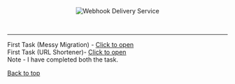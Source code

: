 <div align="center" id="top"> 
  <img src="./.github/app.gif" alt="Webhook Delivery Service" />

  &#xa0;

  <!-- <a href="https://bloggingwebsite.netlify.app">Demo</a> -->
</div>

<hr>
First Task (Messy Migration) - <a href="https://github.com/shiv1119/Intern-Assignment/tree/main/User_Management_API">Click to open</a> <br>
First Task (URL Shortener)- <a href="https://github.com/shiv1119/Intern-Assignment/tree/main/url-shortener">Click to open</a> <br>
Note - I have completed both the task.


<a href="#top">Back to top</a>
